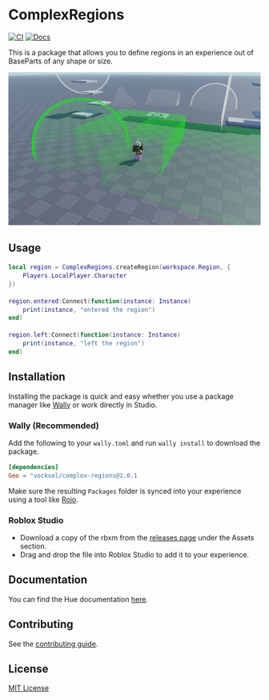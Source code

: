 # ComplexRegions

[![CI](https://github.com/vocksel/complex-regions/actions/workflows/ci.yml/badge.svg)](https://github.com/vocksel/complex-regions/actions/workflows/ci.yml)
[![Docs](https://img.shields.io/badge/docs-website-brightgreen)](https://vocksel.github.io/complex-regions)

This is a package that allows you to define regions in an experience out of BaseParts of any shape or size.

![A character within a region composed of rectangles and a sphere](.moonwave/static/example.png)

## Usage

```lua
local region = ComplexRegions.createRegion(workspace.Region, {
    Players.LocalPlayer.Character
})

region.entered:Connect(function(instance: Instance)
    print(instance, "entered the region")
end)

region.left:Connect(function(instance: Instance)
    print(instance, "left the region")
end)
```

## Installation

Installing the package is quick and easy whether you use a package manager like [Wally](https://github.com/UpliftGames/wally) or work directly in Studio.

### Wally (Recommended)

Add the following to your `wally.toml` and run `wally install` to download the package.

```toml
[dependencies]
Geo = "vocksel/complex-regions@1.0.1
```

Make sure the resulting `Packages` folder is synced into your experience using a tool like [Rojo](https://github.com/rojo-rbx/rojo/).

### Roblox Studio

* Download a copy of the rbxm from the [releases page](https://github.com/vocksel/complex-regions/releases/latest) under the Assets section.
* Drag and drop the file into Roblox Studio to add it to your experience.
## Documentation

You can find the Hue documentation [here](https://vocksel.github.io/complex-regions).

## Contributing

See the [contributing guide](https://vocksel.github.io/complex-regions/docs/contributing).

## License

[MIT License](LICENSE)